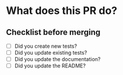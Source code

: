 # What does this PR do?

## Checklist before merging

- [ ] Did you create new tests?
- [ ] Did you update existing tests?
- [ ] Did you update the documentation?
- [ ] Did you update the README?
